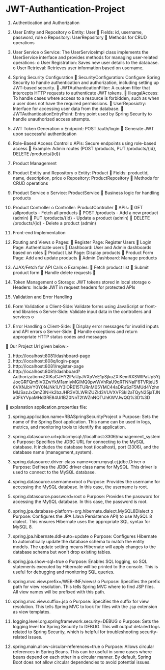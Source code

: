 # JWT-Authantication-Project

1. Authentication and Authorization
1.	User Entity and Repository
o	Entity: User
	Fields: id, username, password, role
o	Repository: UserRepository
	Methods for CRUD operations

2.	User Service
o	Service: The UserServiceImpl class implements the UserService interface and provides methods for managing user-related operations:
o	User Registration: Saves new user details to the database.
o	User Retrieval: Retrieves user information based on username.

3.	Spring Security Configuration
	SecurityConfiguration: Configure Spring Security to handle authentication and authorization, including setting up JWT-based security.
	JWTAuthanticationFilter: A custom filter that intercepts HTTP requests to authenticate JWT tokens.
	IlleagalAccess: To handle cases where access to a resource is forbidden, such as when a user does not have the required permissions.
	UserReposiotry: Interface for accessing user data from the database.
	JWTAuthanticationEntryPoint: Entry point used by Spring Security to handle unauthorized access attempts.

4.	JWT Token Generation
o	Endpoint: POST /auth/login
	Generate JWT upon successful authentication



5.	Role-Based Access Control
o	APIs: Secure endpoints using role-based access
	Example: Admin routes (POST /products, PUT /products/{id}, DELETE /products/{id})

2. Product Management
1.	Product Entity and Repository
o	Entity: Product
	Fields: productId, name, description, price
o	Repository: ProductRepository
	Methods for CRUD operations

2.	Product Service
o	Service: ProductService
	Business logic for handling products

3.	Product Controller
o	Controller: ProductController
	APIs:
	GET /allproducts - Fetch all products
	POST /products - Add a new product (admin)
	PUT /products/{id} - Update a product (admin)
	DELETE /products/{id} - Delete a product (admin)

3. Front-end Implementation
1.	Routing and Views
o	Pages:
	Register Page: Register Users
	Login Page: Authenticate users
	Dashboard: User and Admin dashboards based on roles
	Product List Page: Display products
	Product Form Page: Add and update products
	Admin Dashboard: Manage products


2.	AJAX/Fetch for API Calls
o	Examples:
	Fetch product list
	Submit product form
	Handle delete requests
	
3.	Token Management
o	Storage: JWT tokens stored in local storage
o	Headers: Include JWT in request headers for protected APIs

4. Validation and Error Handling
1.	Form Validation
o	Client-Side: Validate forms using JavaScript or front-end libraries
o	Server-Side: Validate input data in the controllers and services
o	
2.	Error Handling
o	Client-Side:
	Display error messages for invalid inputs and API errors
o	Server-Side:
	Handle exceptions and return appropriate HTTP status codes and messages







	Our Project Url given below:-

1.	http://localhost:8081/dashboard-page
2.	http://localhost:808q/login-page
3.	http://localhost:8081/register-page
4.	http://localhost:8081/dashboard?Authorization=ZXlKaGJHY2lPaUpJVXpVeE1pSjkuZXlKemRXSWlPaUp5YjJocGRFQm5iV0ZwYkM1amIyMGlMQ0pwWVhRaU9qRTNNalF6TVRjeU56VXNJbVY0Y0NJNk1UY3lORE15TURnM05YMC44aDRuSzF5MUd4YzhnMlJSazJxQmZ3NHk2bzJHR3V0LWRlZUZId3VUVXVFSkI2aTQyN25jaTJNa0FkYVpaMHd3RE84Ui1BZ0NnT2tWZnNQTUhKWVJwQQ%3D%3D

	explanation application.properties file:
1.	spring.application.name=RBASpringSecurityProject
o	Purpose: Sets the name of the Spring Boot application. This name can be used in logs, metrics, and monitoring tools to identify the application.
2.	spring.datasource.url=jdbc:mysql://localhost:3306/management_system
o	Purpose: Specifies the JDBC URL for connecting to the MySQL database. It includes the database host (localhost), port (3306), and the database name (management_system).
3.	spring.datasource.driver-class-name=com.mysql.cj.jdbc.Driver
o	Purpose: Defines the JDBC driver class name for MySQL. This driver is used to connect to the MySQL database.
4.	spring.datasource.username=root
o	Purpose: Provides the username for accessing the MySQL database. In this case, the username is root.
5.	spring.datasource.password=root
o	Purpose: Provides the password for accessing the MySQL database. In this case, the password is root.
6.	spring.jpa.database-platform=org.hibernate.dialect.MySQL8Dialect
o	Purpose: Configures the JPA (Java Persistence API) to use MySQL 8 dialect. This ensures Hibernate uses the appropriate SQL syntax for MySQL 8.
7.	spring.jpa.hibernate.ddl-auto=update
o	Purpose: Configures Hibernate to automatically update the database schema to match the entity models. The update setting means Hibernate will apply changes to the database schema but won't drop existing tables.
8.	spring.jpa.show-sql=true
o	Purpose: Enables SQL logging, so SQL statements executed by Hibernate will be printed to the console. This is useful for debugging and monitoring SQL queries.
9.	spring.mvc.view.prefix=/WEB-INF/views/
o	Purpose: Specifies the prefix path for view resolution. This tells Spring MVC where to find JSP files. All view names will be prefixed with this path.
10.	spring.mvc.view.suffix=.jsp
o	Purpose: Specifies the suffix for view resolution. This tells Spring MVC to look for files with the .jsp extension as view templates.

11.	logging.level.org.springframework.security=DEBUG
o	Purpose: Sets the logging level for Spring Security to DEBUG. This will output detailed logs related to Spring Security, which is helpful for troubleshooting security-related issues.
12.	spring.main.allow-circular-references=true
o	Purpose: Allows circular references in Spring Beans. This can be useful in some cases where beans depend on each other in a circular manner. By default, Spring Boot does not allow circular dependencies to avoid potential issues.
